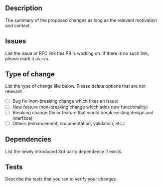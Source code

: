 ## Description

The summary of the proposed changes as long as the relevant motivation and context.

## Issues

List the issue or RFC link this PR is working on. If there is no such link, please mark it as `n/a`.

## Type of change

List the type of change like below. Please delete options that are not relevant.

- [ ] Bug fix (non-breaking change which fixes an issue)
- [ ] New feature (non-breaking change which adds new functionality)
- [ ] Breaking change (fix or feature that would break existing design and interface)
- [ ] Others (enhancement, documentation, validation, etc.)

## Dependencies

List the newly introduced 3rd party dependency if exists.

## Tests

Describe the tests that you ran to verify your changes.
